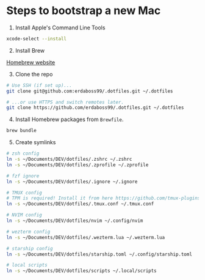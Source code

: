 # Steps to bootstrap a new Mac

1. Install Apple's Command Line Tools

```zsh
xcode-select --install
```

2. Install Brew

[Homebrew website](https://brew.sh/)

3. Clone the repo

```zsh
# Use SSH (if set up)...
git clone git@github.com:erdaboss99/.dotfiles.git ~/.dotfiles
```

```zsh
# ...or use HTTPS and switch remotes later.
git clone https://github.com/erdaboss99/.dotfiles.git ~/.dotfiles
```

4. Install Homebrew packages from `Brewfile`.

```zsh
brew bundle
```

5. Create symlinks

```zsh
# zsh config
ln -s ~/Documents/DEV/dotfiles/.zshrc ~/.zshrc
ln -s ~/Documents/DEV/dotfiles/.zprofile ~/.zprofile
```

```zsh
# fzf ignore
ln -s ~/Documents/DEV/dotfiles/.ignore ~/.ignore
```

```zsh
# TMUX config
# TPM is required! Install it from here https://github.com/tmux-plugins/tpm
ln -s ~/Documents/DEV/dotfiles/.tmux.conf ~/.tmux.conf
```

```zsh
# NVIM config
ln -s ~/Documents/DEV/dotfiles/nvim ~/.config/nvim
```

```zsh
# wezterm config
ln -s ~/Documents/DEV/dotfiles/.wezterm.lua ~/.wezterm.lua
```

```zsh
# starship config
ln -s ~/Documents/DEV/dotfiles/starship.toml ~/.config/starship.toml
```

```zsh
# local scripts
ln -s ~/Documents/DEV/dotfiles/scripts ~/.local/scripts
```
